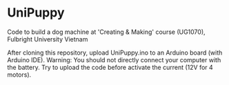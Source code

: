 # UniPuppy
Code to build a dog machine at 'Creating &amp; Making' course (UG1070), Fulbright University Vietnam

After cloning this repository, upload UniPuppy.ino to an Arduino board (with Arduino IDE).
Warning: You should not directly connect your computer with the battery. Try to upload the code before activate the current (12V for 4 motors).
